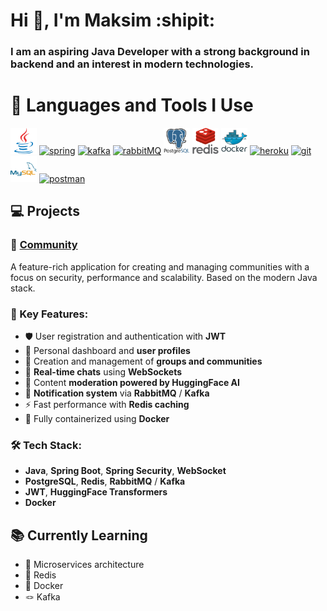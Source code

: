 # Hi 👋, I'm Maksim :shipit: 
### I am an aspiring Java Developer with a strong background in backend and an interest in modern technologies.

# 🚀 Languages and Tools I Use

<p><a target="_blank" href="https://raw.githubusercontent.com/devicons/devicon/master/icons/java/java-original.svg" style="display: inline-block;"><img src="https://raw.githubusercontent.com/devicons/devicon/master/icons/java/java-original.svg" alt="java" width="42" height="42" /></a>
<a target="_blank" href="https://www.vectorlogo.zone/logos/springio/springio-icon.svg" style="display: inline-block;"><img src="https://www.vectorlogo.zone/logos/springio/springio-icon.svg" alt="spring" width="42" height="42" /></a>
<a target="_blank" href="https://www.vectorlogo.zone/logos/apache_kafka/apache_kafka-icon.svg" style="display: inline-block;"><img src="https://www.vectorlogo.zone/logos/apache_kafka/apache_kafka-icon.svg" alt="kafka" width="42" height="42" /></a>
<a target="_blank" href="https://www.vectorlogo.zone/logos/rabbitmq/rabbitmq-icon.svg" style="display: inline-block;"><img src="https://www.vectorlogo.zone/logos/rabbitmq/rabbitmq-icon.svg" alt="rabbitMQ" width="42" height="42" /></a>
<a target="_blank" href="https://raw.githubusercontent.com/devicons/devicon/master/icons/postgresql/postgresql-original-wordmark.svg" style="display: inline-block;"><img src="https://raw.githubusercontent.com/devicons/devicon/master/icons/postgresql/postgresql-original-wordmark.svg" alt="postgresql" width="42" height="42" /></a>
<a target="_blank" href="https://raw.githubusercontent.com/devicons/devicon/master/icons/redis/redis-original-wordmark.svg" style="display: inline-block;"><img src="https://raw.githubusercontent.com/devicons/devicon/master/icons/redis/redis-original-wordmark.svg" alt="redis" width="42" height="42" /></a>
<a target="_blank" href="https://raw.githubusercontent.com/devicons/devicon/master/icons/docker/docker-original-wordmark.svg" style="display: inline-block;"><img src="https://raw.githubusercontent.com/devicons/devicon/master/icons/docker/docker-original-wordmark.svg" alt="docker" width="42" height="42" /></a>
<a target="_blank" href="https://www.vectorlogo.zone/logos/heroku/heroku-icon.svg" style="display: inline-block;"><img src="https://www.vectorlogo.zone/logos/heroku/heroku-icon.svg" alt="heroku" width="42" height="42" /></a>
<a target="_blank" href="https://www.vectorlogo.zone/logos/git-scm/git-scm-icon.svg" style="display: inline-block;"><img src="https://www.vectorlogo.zone/logos/git-scm/git-scm-icon.svg" alt="git" width="42" height="42" /></a>
<a target="_blank" href="https://raw.githubusercontent.com/devicons/devicon/master/icons/mysql/mysql-original-wordmark.svg" style="display: inline-block;"><img src="https://raw.githubusercontent.com/devicons/devicon/master/icons/mysql/mysql-original-wordmark.svg" alt="mysql" width="42" height="42" /></a>
<a target="_blank" href="https://www.vectorlogo.zone/logos/getpostman/getpostman-icon.svg" style="display: inline-block;"><img src="https://www.vectorlogo.zone/logos/getpostman/getpostman-icon.svg" alt="postman" width="42" height="42" /></a></p>

## 💻 Projects
### 🔐 [Community](https://github.com/Exckernels/cm-project)  <!-- – Spring Boot + JWT + PostgreSQL -->
 A feature-rich application for creating and managing communities with a focus on security, performance and scalability. Based on the modern Java stack.

### 🚀 Key Features:
- 🛡️ User registration and authentication with **JWT**
- 👤 Personal dashboard and **user profiles**
- 👥 Creation and management of **groups and communities**
- 💬 **Real-time chats** using **WebSockets**
- 🧠 Content **moderation powered by HuggingFace AI**
- 🔔 **Notification system** via **RabbitMQ** / **Kafka**
- ⚡ Fast performance with **Redis caching**
- 🐳 Fully containerized using **Docker**

### 🛠️ Tech Stack:
- **Java**, **Spring Boot**, **Spring Security**, **WebSocket**
- **PostgreSQL**, **Redis**, **RabbitMQ** / **Kafka**
- **JWT**, **HuggingFace Transformers**
- **Docker**


## 📚 Currently Learning
- 🧩 Microservices architecture
- 📕 Redis
- 🐳 Docker
- 🪢 Kafka


